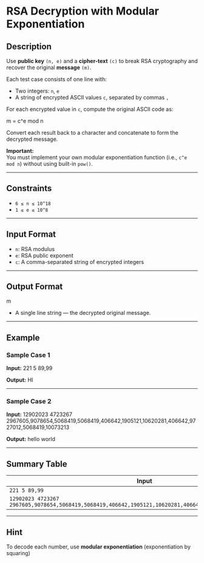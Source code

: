 # RSA Decryption with Modular Exponentiation

## Description

Use **public key** `(n, e)` and a **cipher-text** `(c)` to break RSA cryptography and recover the original **message** `(m)`.

Each test case consists of one line with:
- Two integers: `n`, `e`
- A string of encrypted ASCII values `c`, separated by commas `,`

For each encrypted value in `c`, compute the original ASCII code as:

m = c^e mod n  


Convert each result back to a character and concatenate to form the decrypted message.

**Important:**  
You must implement your own modular exponentiation function (i.e., `c^e mod n`) without using built-in `pow()`.

---

## Constraints

- `6 ≤ n ≤ 10^18`
- `1 ≤ e ≤ 10^8`

---

## Input Format

- `n`: RSA modulus
- `e`: RSA public exponent
- `c`: A comma-separated string of encrypted integers

---

## Output Format
m  

- A single line string — the decrypted original message.

---

## Example

### Sample Case 1

**Input:**
221 5 89,99  

**Output:**
HI  

---

### Sample Case 2

**Input:**
12902023 4723267 2967605,9078654,5068419,5068419,406642,1905121,10620281,406642,9727012,5068419,10073213  

**Output:**
hello world  

---

## Summary Table

| Input                                                                                                              | Output       |
|-------------------------------------------------------------------------------------------------------------------|--------------|
| `221 5 89,99`                                                                                                     | `HI`         |
| `12902023 4723267 2967605,9078654,5068419,5068419,406642,1905121,10620281,406642,9727012,5068419,10073213`        | `hello world` |

---

## Hint

To decode each number, use **modular exponentiation** (exponentiation by squaring)

